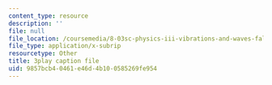 ```yaml
---
content_type: resource
description: ''
file: null
file_location: /coursemedia/8-03sc-physics-iii-vibrations-and-waves-fall-2016/9857bcb40461e46d4b100585269fe954_TjxR7lAwWhI.srt
file_type: application/x-subrip
resourcetype: Other
title: 3play caption file
uid: 9857bcb4-0461-e46d-4b10-0585269fe954
---
```

